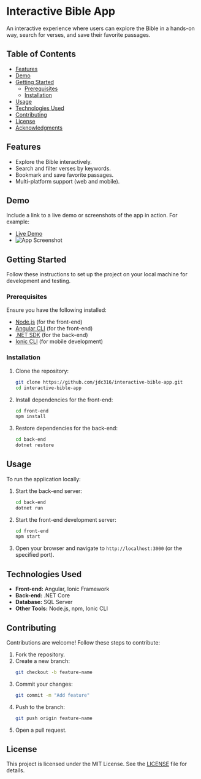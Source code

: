 # Interactive Bible App

An interactive experience where users can explore the Bible in a hands-on way, search for verses, and save their favorite passages.

## Table of Contents
- [Features](#features)
- [Demo](#demo)
- [Getting Started](#getting-started)
  - [Prerequisites](#prerequisites)
  - [Installation](#installation)
- [Usage](#usage)
- [Technologies Used](#technologies-used)
- [Contributing](#contributing)
- [License](#license)
- [Acknowledgments](#acknowledgments)

## Features
- Explore the Bible interactively.
- Search and filter verses by keywords.
- Bookmark and save favorite passages.
- Multi-platform support (web and mobile).

## Demo
Include a link to a live demo or screenshots of the app in action. For example:
- [Live Demo](https://example.com)
- ![App Screenshot](https://via.placeholder.com/800x400)

## Getting Started
Follow these instructions to set up the project on your local machine for development and testing.

### Prerequisites
Ensure you have the following installed:
- [Node.js](https://nodejs.org/) (for the front-end)
- [Angular CLI](https://angular.dev/tools/cli/setup-local#example-1) (for the front-end)
- [.NET SDK](https://dotnet.microsoft.com/) (for the back-end)
- [Ionic CLI](https://ionicframework.com/docs/cli) (for mobile development)

### Installation
1. Clone the repository:
   ```bash
   git clone https://github.com/jdc316/interactive-bible-app.git
   cd interactive-bible-app
   ```

2. Install dependencies for the front-end:
   ```bash
   cd front-end
   npm install
   ```

3. Restore dependencies for the back-end:
   ```bash
   cd back-end
   dotnet restore
   ```

## Usage
To run the application locally:
1. Start the back-end server:
   ```bash
   cd back-end
   dotnet run
   ```
2. Start the front-end development server:
   ```bash
   cd front-end
   npm start
   ```
3. Open your browser and navigate to `http://localhost:3000` (or the specified port).

## Technologies Used
- **Front-end:** Angular, Ionic Framework
- **Back-end:** .NET Core
- **Database:** SQL Server
- **Other Tools:** Node.js, npm, Ionic CLI

## Contributing
Contributions are welcome! Follow these steps to contribute:
1. Fork the repository.
2. Create a new branch:
   ```bash
   git checkout -b feature-name
   ```
3. Commit your changes:
   ```bash
   git commit -m "Add feature"
   ```
4. Push to the branch:
   ```bash
   git push origin feature-name
   ```
5. Open a pull request.

## License
This project is licensed under the MIT License. See the [LICENSE](LICENSE) file for details.
